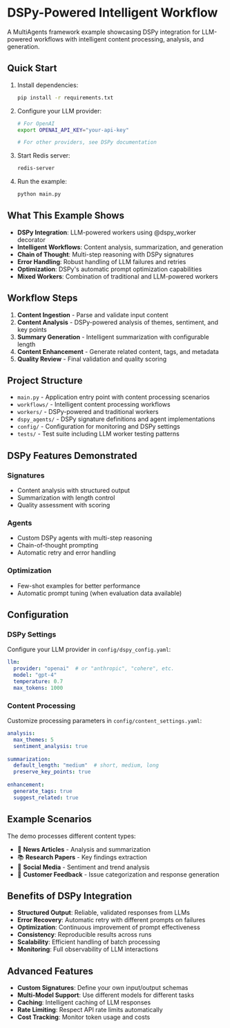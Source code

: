 # DSPy-Powered Intelligent Workflow

A MultiAgents framework example showcasing DSPy integration for LLM-powered workflows with intelligent content processing, analysis, and generation.

## Quick Start

1. Install dependencies:
   ```bash
   pip install -r requirements.txt
   ```

2. Configure your LLM provider:
   ```bash
   # For OpenAI
   export OPENAI_API_KEY="your-api-key"
   
   # For other providers, see DSPy documentation
   ```

3. Start Redis server:
   ```bash
   redis-server
   ```

4. Run the example:
   ```bash
   python main.py
   ```

## What This Example Shows

- **DSPy Integration**: LLM-powered workers using @dspy_worker decorator
- **Intelligent Workflows**: Content analysis, summarization, and generation
- **Chain of Thought**: Multi-step reasoning with DSPy signatures
- **Error Handling**: Robust handling of LLM failures and retries
- **Optimization**: DSPy's automatic prompt optimization capabilities
- **Mixed Workers**: Combination of traditional and LLM-powered workers

## Workflow Steps

1. **Content Ingestion** - Parse and validate input content
2. **Content Analysis** - DSPy-powered analysis of themes, sentiment, and key points
3. **Summary Generation** - Intelligent summarization with configurable length
4. **Content Enhancement** - Generate related content, tags, and metadata
5. **Quality Review** - Final validation and quality scoring

## Project Structure

- `main.py` - Application entry point with content processing scenarios
- `workflows/` - Intelligent content processing workflows
- `workers/` - DSPy-powered and traditional workers
- `dspy_agents/` - DSPy signature definitions and agent implementations
- `config/` - Configuration for monitoring and DSPy settings
- `tests/` - Test suite including LLM worker testing patterns

## DSPy Features Demonstrated

### Signatures
- Content analysis with structured output
- Summarization with length control
- Quality assessment with scoring

### Agents
- Custom DSPy agents with multi-step reasoning
- Chain-of-thought prompting
- Automatic retry and error handling

### Optimization
- Few-shot examples for better performance
- Automatic prompt tuning (when evaluation data available)

## Configuration

### DSPy Settings
Configure your LLM provider in `config/dspy_config.yaml`:
```yaml
llm:
  provider: "openai"  # or "anthropic", "cohere", etc.  
  model: "gpt-4"
  temperature: 0.7
  max_tokens: 1000
```

### Content Processing
Customize processing parameters in `config/content_settings.yaml`:
```yaml
analysis:
  max_themes: 5
  sentiment_analysis: true
  
summarization:
  default_length: "medium"  # short, medium, long
  preserve_key_points: true
  
enhancement:
  generate_tags: true
  suggest_related: true
```

## Example Scenarios

The demo processes different content types:
- 📰 **News Articles** - Analysis and summarization
- 📚 **Research Papers** - Key findings extraction
- 💬 **Social Media** - Sentiment and trend analysis
- 📧 **Customer Feedback** - Issue categorization and response generation

## Benefits of DSPy Integration

- **Structured Output**: Reliable, validated responses from LLMs
- **Error Recovery**: Automatic retry with different prompts on failures  
- **Optimization**: Continuous improvement of prompt effectiveness
- **Consistency**: Reproducible results across runs
- **Scalability**: Efficient handling of batch processing
- **Monitoring**: Full observability of LLM interactions

## Advanced Features

- **Custom Signatures**: Define your own input/output schemas
- **Multi-Model Support**: Use different models for different tasks
- **Caching**: Intelligent caching of LLM responses
- **Rate Limiting**: Respect API rate limits automatically
- **Cost Tracking**: Monitor token usage and costs